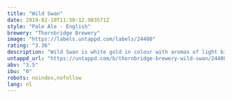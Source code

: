 ```yaml
---
title: "Wild Swan"
date: 2019-02-10T11:50:12.983571Z
style: "Pale Ale - English"
brewery: "Thornbridge Brewery"
image: "https://labels.untappd.com/labels/24400"
rating: "3.36"
description: "Wild Swan is white gold in colour with aromas of light bitter lemon, a hint of herb and a subtle spiciness. A great session beer!"
untappd_url: "https://untappd.com/b/thornbridge-brewery-wild-swan/24400"
abv: "3.5"
ibu: "0"
robots: noindex,nofollow
lang: nl
---
```

